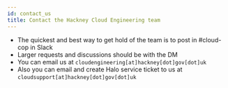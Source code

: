 ```yaml
---
id: contact_us
title: Contact the Hackney Cloud Engineering team
---
```

- The quickest and best way to get hold of the team is to post in #cloud-cop in Slack
- Larger requests and discussions should be with the DM
- You can email us at `cloudengineering[at]hackney[dot]gov[dot]uk`
- Also you can email and create Halo service ticket to us at `cloudsupport[at]hackney[dot]gov[dot]uk`

